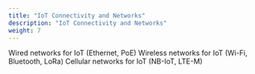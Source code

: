 ```yaml
---
title: "IoT Connectivity and Networks"
description: "IoT Connectivity and Networks"
weight: 7
---
```


Wired networks for IoT (Ethernet, PoE)
Wireless networks for IoT (Wi-Fi, Bluetooth, LoRa)
Cellular networks for IoT (NB-IoT, LTE-M)